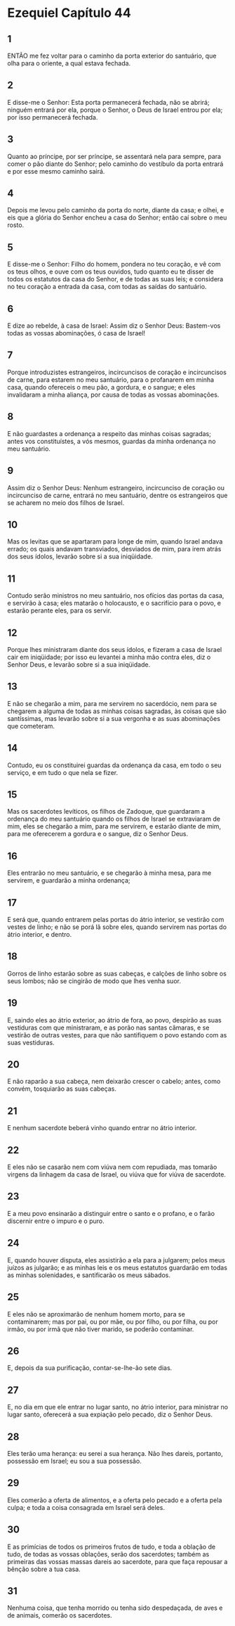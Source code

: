 # Ezequiel Capítulo 44

## 1
ENTÃO me fez voltar para o caminho da porta exterior do santuário, que olha para o oriente, a qual estava fechada.

## 2
E disse-me o Senhor: Esta porta permanecerá fechada, não se abrirá; ninguém entrará por ela, porque o Senhor, o Deus de Israel entrou por ela; por isso permanecerá fechada.

## 3
Quanto ao príncipe, por ser príncipe, se assentará nela para sempre, para comer o pão diante do Senhor; pelo caminho do vestíbulo da porta entrará e por esse mesmo caminho sairá.

## 4
Depois me levou pelo caminho da porta do norte, diante da casa; e olhei, e eis que a glória do Senhor encheu a casa do Senhor; então caí sobre o meu rosto.

## 5
E disse-me o Senhor: Filho do homem, pondera no teu coração, e vê com os teus olhos, e ouve com os teus ouvidos, tudo quanto eu te disser de todos os estatutos da casa do Senhor, e de todas as suas leis; e considera no teu coração a entrada da casa, com todas as saídas do santuário.

## 6
E dize ao rebelde, à casa de Israel: Assim diz o Senhor Deus: Bastem-vos todas as vossas abominações, ó casa de Israel!

## 7
Porque introduzistes estrangeiros, incircuncisos de coração e incircuncisos de carne, para estarem no meu santuário, para o profanarem em minha casa, quando ofereceis o meu pão, a gordura, e o sangue; e eles invalidaram a minha aliança, por causa de todas as vossas abominações.

## 8
E não guardastes a ordenança a respeito das minhas coisas sagradas; antes vos constituístes, a vós mesmos, guardas da minha ordenança no meu santuário.

## 9
Assim diz o Senhor Deus: Nenhum estrangeiro, incircunciso de coração ou incircunciso de carne, entrará no meu santuário, dentre os estrangeiros que se acharem no meio dos filhos de Israel.

## 10
Mas os levitas que se apartaram para longe de mim, quando Israel andava errado; os quais andavam transviados, desviados de mim, para irem atrás dos seus ídolos, levarão sobre si a sua iniqüidade.

## 11
Contudo serão ministros no meu santuário, nos ofícios das portas da casa, e servirão à casa; eles matarão o holocausto, e o sacrifício para o povo, e estarão perante eles, para os servir.

## 12
Porque lhes ministraram diante dos seus ídolos, e fizeram a casa de Israel cair em iniqüidade; por isso eu levantei a minha mão contra eles, diz o Senhor Deus, e levarão sobre si a sua iniqüidade.

## 13
E não se chegarão a mim, para me servirem no sacerdócio, nem para se chegarem a alguma de todas as minhas coisas sagradas, às coisas que são santíssimas, mas levarão sobre si a sua vergonha e as suas abominações que cometeram.

## 14
Contudo, eu os constituirei guardas da ordenança da casa, em todo o seu serviço, e em tudo o que nela se fizer.

## 15
Mas os sacerdotes levíticos, os filhos de Zadoque, que guardaram a ordenança do meu santuário quando os filhos de Israel se extraviaram de mim, eles se chegarão a mim, para me servirem, e estarão diante de mim, para me oferecerem a gordura e o sangue, diz o Senhor Deus.

## 16
Eles entrarão no meu santuário, e se chegarão à minha mesa, para me servirem, e guardarão a minha ordenança;

## 17
E será que, quando entrarem pelas portas do átrio interior, se vestirão com vestes de linho; e não se porá lã sobre eles, quando servirem nas portas do átrio interior, e dentro.

## 18
Gorros de linho estarão sobre as suas cabeças, e calções de linho sobre os seus lombos; não se cingirão de modo que lhes venha suor.

## 19
E, saindo eles ao átrio exterior, ao átrio de fora, ao povo, despirão as suas vestiduras com que ministraram, e as porão nas santas câmaras, e se vestirão de outras vestes, para que não santifiquem o povo estando com as suas vestiduras.

## 20
E não raparão a sua cabeça, nem deixarão crescer o cabelo; antes, como convém, tosquiarão as suas cabeças.

## 21
E nenhum sacerdote beberá vinho quando entrar no átrio interior.

## 22
E eles não se casarão nem com viúva nem com repudiada, mas tomarão virgens da linhagem da casa de Israel, ou viúva que for viúva de sacerdote.

## 23
E a meu povo ensinarão a distinguir entre o santo e o profano, e o farão discernir entre o impuro e o puro.

## 24
E, quando houver disputa, eles assistirão a ela para a julgarem; pelos meus juízos as julgarão; e as minhas leis e os meus estatutos guardarão em todas as minhas solenidades, e santificarão os meus sábados.

## 25
E eles não se aproximarão de nenhum homem morto, para se contaminarem; mas por pai, ou por mãe, ou por filho, ou por filha, ou por irmão, ou por irmã que não tiver marido, se poderão contaminar.

## 26
E, depois da sua purificação, contar-se-lhe-ão sete dias.

## 27
E, no dia em que ele entrar no lugar santo, no átrio interior, para ministrar no lugar santo, oferecerá a sua expiação pelo pecado, diz o Senhor Deus.

## 28
Eles terão uma herança: eu serei a sua herança. Não lhes dareis, portanto, possessão em Israel; eu sou a sua possessão.

## 29
Eles comerão a oferta de alimentos, e a oferta pelo pecado e a oferta pela culpa; e toda a coisa consagrada em Israel será deles.

## 30
E as primícias de todos os primeiros frutos de tudo, e toda a oblação de tudo, de todas as vossas oblações, serão dos sacerdotes; também as primeiras das vossas massas dareis ao sacerdote, para que faça repousar a bênção sobre a tua casa.

## 31
Nenhuma coisa, que tenha morrido ou tenha sido despedaçada, de aves e de animais, comerão os sacerdotes.


